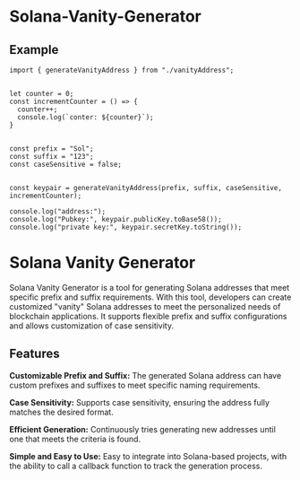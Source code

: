# Solana-Vanity-Generator

## Example

```
import { generateVanityAddress } from "./vanityAddress"; 


let counter = 0;
const incrementCounter = () => {
  counter++;
  console.log(`conter: ${counter}`);
}


const prefix = "Sol";
const suffix = "123";
const caseSensitive = false;


const keypair = generateVanityAddress(prefix, suffix, caseSensitive, incrementCounter);

console.log("address:");
console.log("Pubkey:", keypair.publicKey.toBase58());
console.log("private key:", keypair.secretKey.toString());

```

# Solana Vanity Generator

Solana Vanity Generator is a tool for generating Solana addresses that meet specific prefix and suffix requirements. With this tool, developers can create customized "vanity" Solana addresses to meet the personalized needs of blockchain applications. It supports flexible prefix and suffix configurations and allows customization of case sensitivity.

## Features

**Customizable Prefix and Suffix:** The generated Solana address can have custom prefixes and suffixes to meet specific naming requirements.

**Case Sensitivity:**  Supports case sensitivity, ensuring the address fully matches the desired format.

**Efficient Generation:**  Continuously tries generating new addresses until one that meets the criteria is found.

**Simple and Easy to Use:**  Easy to integrate into Solana-based projects, with the ability to call a callback function to track the generation process.
